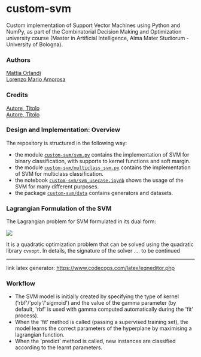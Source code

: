# custom-svm
Custom implementation of Support Vector Machines using Python and NumPy, as part of the Combinatorial Decision Making and Optimization university course (Master in Artificial Intelligence, Alma Mater Studiorum - University of Bologna).

### Authors
[Mattia Orlandi](https://github.com/nihil21)     
[Lorenzo Mario Amorosa](https://github.com/Lostefra)     

### Credits
[Autore, Titolo](https://static1.squarespace.com/static/58851af9ebbd1a30e98fb283/t/58902fbae4fcb5398aeb7505/1485844411772/SVM+Explained.pdf)     
[Autore, Titolo](http://sfb649.wiwi.hu-berlin.de/fedc_homepage/xplore/tutorials/stfhtmlnode64.html)     

### Design and Implementation: Overview

The repository is structured in the following way:
 - the module [`custom-svm/svm.py`](https://github.com/nihil21/custom-svm/blob/master/custom-svm/svm.py) contains the implementation of SVM for binary classification, with supports to kernel functions and soft margin.  
 - the module [`custom-svm/multiclass_svm.py`](https://github.com/nihil21/custom-svm/blob/master/custom-svm/multiclass_svm.py) contains the implementation of SVM for multiclass classification.
 - the notebook [`custom-svm/svm_usecase.ipynb`](https://github.com/nihil21/custom-svm/blob/master/custom-svm/svm_usecase.ipynb) shows the usage of the SVM for many different purposes.
 - the package [`custom-svm/data`](https://github.com/nihil21/custom-svm/tree/master/custom-svm/data) contains generators and datasets. 

### Lagrangian Formulation of the SVM

The Lagrangian problem for SVM formulated in its dual form:

<img src="https://latex.codecogs.com/gif.latex?max%5C%2C%20F%28%5Cmathbf%7B%5Clambda%7D%29%20%3D%20%5Csum%5Climits_%7Bi%3D1%7D%5E%7Bn%7D%5Calpha_i-%5Cfrac%7B1%7D%7B2%7D%5Csum%5Climits_%7Bi%3D1%7D%5E%7Bn%7D%5Csum%5Climits_%7Bj%3D1%7D%5E%7Bn%7D%5Calpha_i%5Calpha_j%5C%2C%20y_i%5C%2C%20y_j%5Cmathbf%7B%5C%2C%20x_i%5C%2C%20x_j%7D">    

It is a quadratic optimization problem that can be solved using the quadratic library `cvxopt`. In details, the signature of the solver .... to be continued 


-----------------------------------------------
link latex generator: https://www.codecogs.com/latex/eqneditor.php

### Workflow
- The SVM model is initially created by specifying the type of kernel ('rbf'/'poly'/'sigmoid') and the value of the gamma parameter (by default, 'rbf' is used with gamma computed automatically during the 'fit' process).
- When the 'fit' method is called (passing a supervised training set), the model learns the correct parameters of the hyperplane by maximising a lagrangian function.
- When the 'predict' method is called, new instances are classified according to the learnt parameters.


